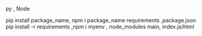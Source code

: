 py , Node

pip install package_name, npm i package_name
requirements ,package.json
pip install -r requirements ,npm i
myenv , node_modules
main, index.js/html
